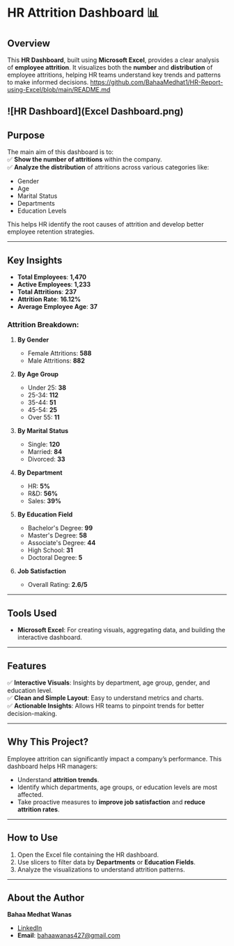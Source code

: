 # HR Attrition Dashboard 📊  

## Overview  
This **HR Dashboard**, built using **Microsoft Excel**, provides a clear analysis of **employee attrition**. It visualizes both the **number** and **distribution** of employee attritions, helping HR teams understand key trends and patterns to make informed decisions.  https://github.com/BahaaMedhat1/HR-Report-using-Excel/blob/main/README.md

![HR Dashboard](Excel Dashboard.png) 
---

## Purpose  
The main aim of this dashboard is to:  
✅ **Show the number of attritions** within the company.  
✅ **Analyze the distribution** of attritions across various categories like:  
   - Gender  
   - Age  
   - Marital Status  
   - Departments  
   - Education Levels  

This helps HR identify the root causes of attrition and develop better employee retention strategies.  

---

## Key Insights  
- **Total Employees**: **1,470**  
- **Active Employees**: **1,233**  
- **Total Attritions**: **237**  
- **Attrition Rate**: **16.12%**  
- **Average Employee Age**: **37**  

### Attrition Breakdown:  
1. **By Gender**  
   - Female Attritions: **588**  
   - Male Attritions: **882**  

2. **By Age Group**  
   - Under 25: **38**  
   - 25-34: **112**  
   - 35-44: **51**  
   - 45-54: **25**  
   - Over 55: **11**  

3. **By Marital Status**  
   - Single: **120**  
   - Married: **84**  
   - Divorced: **33**  

4. **By Department**  
   - HR: **5%**  
   - R&D: **56%**  
   - Sales: **39%**  

5. **By Education Field**  
   - Bachelor's Degree: **99**  
   - Master's Degree: **58**  
   - Associate's Degree: **44**  
   - High School: **31**  
   - Doctoral Degree: **5**  

6. **Job Satisfaction**  
   - Overall Rating: **2.6/5**  

---

## Tools Used  
- **Microsoft Excel**: For creating visuals, aggregating data, and building the interactive dashboard.  

---

## Features  
✅ **Interactive Visuals**: Insights by department, age group, gender, and education level.  
✅ **Clean and Simple Layout**: Easy to understand metrics and charts.  
✅ **Actionable Insights**: Allows HR teams to pinpoint trends for better decision-making.  

---

## Why This Project?  
Employee attrition can significantly impact a company’s performance. This dashboard helps HR managers:  
- Understand **attrition trends**.  
- Identify which departments, age groups, or education levels are most affected.  
- Take proactive measures to **improve job satisfaction** and **reduce attrition rates**.  

---

## How to Use  
1. Open the Excel file containing the HR dashboard.  
2. Use slicers to filter data by **Departments** or **Education Fields**.  
3. Analyze the visualizations to understand attrition patterns.  

---

## About the Author  
**Bahaa Medhat Wanas**  
- [LinkedIn](https://www.linkedin.com/in/bahaa-wanas-9797b923a)  
- **Email**: bahaawanas427@gmail.com  

